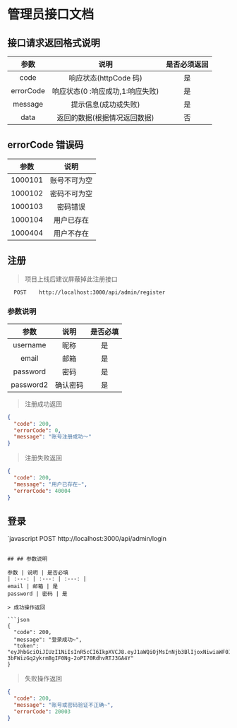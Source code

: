 # 管理员接口文档

## 接口请求返回格式说明

|   参数    |               说明               | 是否必须返回 |
| :-------: | :------------------------------: | :----------: |
|   code    |      响应状态(httpCode 码)       |      是      |
| errorCode | 响应状态(0 :响应成功,1:响应失败) |      是      |
|  message  |       提示信息(成功或失败)       |      是      |
|   data    |   返回的数据(根据情况返回数据)   |      否      |

## errorCode 错误码

|  参数   |     说明     |
| :-----: | :----------: |
| 1000101 | 账号不可为空 |
| 1000102 | 密码不可为空 |
| 1000103 |   密码错误   |
| 1000104 |  用户已存在  |
| 1000404 |  用户不存在  |

## 注册

> 项目上线后建议屏蔽掉此注册接口

```bash
  POST    http://localhost:3000/api/admin/register
```

### 参数说明

|   参数    |   说明   | 是否必填 |
| :-------: | :------: | :------: |
| username  |   昵称   |    是    |
|   email   |   邮箱   |    是    |
| password  |   密码   |    是    |
| password2 | 确认密码 |    是    |

> 注册成功返回

```json
{
  "code": 200,
  "errorCode": 0,
  "message": "账号注册成功～"
}
```

> 注册失败返回

```json
{
  "code": 200,
  "message": "用户已存在~",
  "errorCode": 40004
}
```

## 登录

`javascript
POST http://localhost:3000/api/admin/login

````

## ## 参数说明

参数 | 说明 | 是否必填
| :---: | :---: | :---: |
email | 邮箱 | 是
password | 密码 | 是

> 成功操作返回

```json
{
  "code": 200,
  "message": "登录成功~",
  "token": "eyJhbGciOiJIUzI1NiIsInR5cCI6IkpXVCJ8.eyJ1aWQiOjMsInNjb3BlIjoxNiwiaWF0IjoxNTYwNTE0NzQwLCJleHAiOjE1NjA1MTgzNDB9.E7k-3bFWizGq2ykrmBgIF0Ng-2oPI70RdhvRTJ3GA4Y"
}
````

> 失败操作返回

```json
{
  "code": 200,
  "message": "账号或密码验证不正确~",
  "errorCode": 20003
}
```

